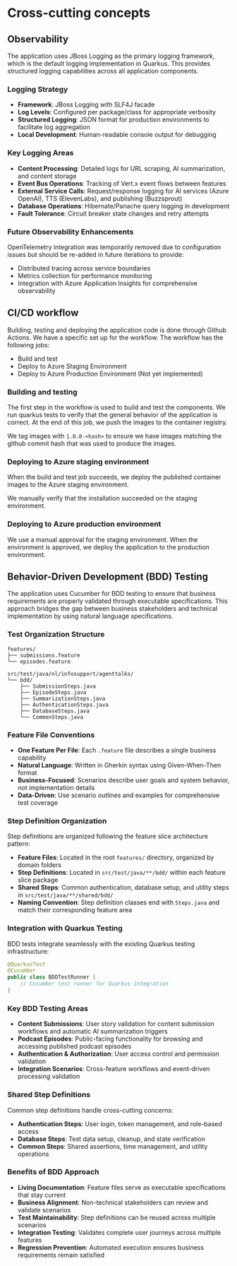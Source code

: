 # Cross-cutting concepts

## Observability

The application uses JBoss Logging as the primary logging framework, which is the
default logging implementation in Quarkus. This provides structured logging capabilities
across all application components.

### Logging Strategy

- **Framework**: JBoss Logging with SLF4J facade
- **Log Levels**: Configured per package/class for appropriate verbosity
- **Structured Logging**: JSON format for production environments to facilitate log
  aggregation
- **Local Development**: Human-readable console output for debugging

### Key Logging Areas

- **Content Processing**: Detailed logs for URL scraping, AI summarization, and content
  storage
- **Event Bus Operations**: Tracking of Vert.x event flows between features
- **External Service Calls**: Request/response logging for AI services (Azure OpenAI),
  TTS (ElevenLabs), and publishing (Buzzsprout)
- **Database Operations**: Hibernate/Panache query logging in development
- **Fault Tolerance**: Circuit breaker state changes and retry attempts

### Future Observability Enhancements

OpenTelemetry integration was temporarily removed due to configuration issues but should
be re-added in future iterations to provide:

- Distributed tracing across service boundaries
- Metrics collection for performance monitoring
- Integration with Azure Application Insights for comprehensive observability

## CI/CD workflow

Building, testing and deploying the application code is done through Github Actions.
We have a specific set up for the workflow. The workflow has the following jobs:

- Build and test
- Deploy to Azure Staging Environment
- Deploy to Azure Production Environment (Not yet implemented)

### Building and testing

The first step in the workflow is used to build and test the components. We run quarkus
tests to verify that the general behavior of the application is correct. At the end of
this job, we push the images to the container registry.

We tag images with `1.0.0-<hash>` to ensure we have images matching the github commit
hash that was used to produce the images.

### Deploying to Azure staging environment

When the build and test job succeeds, we deploy the published container images to the
Azure staging environment.

We manually verify that the installation succeeded on the staging environment.

### Deploying to Azure production environment

We use a manual approval for the staging environment. When the environment is approved,
we deploy the application to the production environment.

## Behavior-Driven Development (BDD) Testing

The application uses Cucumber for BDD testing to ensure that business requirements are
properly validated through executable specifications. This approach bridges the gap
between business stakeholders and technical implementation by using natural language
specifications.

### Test Organization Structure

```text
features/
├── submissions.feature
└── episodes.feature

src/test/java/nl/infosupport/agenttalks/
└── bdd/
    ├── SubmissionSteps.java
    ├── EpisodeSteps.java
    ├── SummarizationSteps.java
    ├── AuthenticationSteps.java
    ├── DatabaseSteps.java
    └── CommonSteps.java
```

### Feature File Conventions

- **One Feature Per File**: Each `.feature` file describes a single business capability
- **Natural Language**: Written in Gherkin syntax using Given-When-Then format
- **Business-Focused**: Scenarios describe user goals and system behavior, not implementation details
- **Data-Driven**: Use scenario outlines and examples for comprehensive test coverage

### Step Definition Organization

Step definitions are organized following the feature slice architecture pattern:

- **Feature Files**: Located in the root `features/` directory, organized by domain folders
- **Step Definitions**: Located in `src/test/java/**/bdd/` within each feature slice package
- **Shared Steps**: Common authentication, database setup, and utility steps in `src/test/java/**/shared/bdd/`
- **Naming Convention**: Step definition classes end with `Steps.java` and match their corresponding feature area

### Integration with Quarkus Testing

BDD tests integrate seamlessly with the existing Quarkus testing infrastructure:

```java
@QuarkusTest
@Cucumber
public class BDDTestRunner {
    // Cucumber test runner for Quarkus integration
}
```

### Key BDD Testing Areas

- **Content Submissions**: User story validation for content submission workflows and automatic AI summarization triggers
- **Podcast Episodes**: Public-facing functionality for browsing and accessing published podcast episodes
- **Authentication & Authorization**: User access control and permission validation
- **Integration Scenarios**: Cross-feature workflows and event-driven processing validation

### Shared Step Definitions

Common step definitions handle cross-cutting concerns:

- **Authentication Steps**: User login, token management, and role-based access
- **Database Steps**: Test data setup, cleanup, and state verification
- **Common Steps**: Shared assertions, time management, and utility operations

### Benefits of BDD Approach

- **Living Documentation**: Feature files serve as executable specifications that stay current
- **Business Alignment**: Non-technical stakeholders can review and validate scenarios
- **Test Maintainability**: Step definitions can be reused across multiple scenarios
- **Integration Testing**: Validates complete user journeys across multiple features
- **Regression Prevention**: Automated execution ensures business requirements remain satisfied
